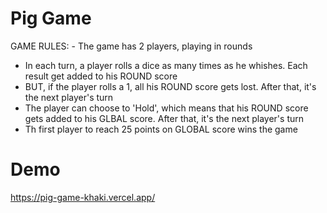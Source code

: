 # Pig Game

GAME RULES: - The game has 2 players, playing in rounds
- In each turn, a player rolls a dice as many times as he whishes. Each result get added to his ROUND score
- BUT, if the player rolls a 1, all his ROUND score gets lost. After that, it's the next player's turn
- The player can choose to 'Hold', which means that his ROUND score gets added to his GLBAL score. After that, it's the next player's turn
- Th first player to reach 25 points on GLOBAL score wins the game
# Demo  
https://pig-game-khaki.vercel.app/

